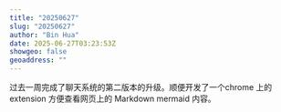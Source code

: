 ```yaml
---
title: "20250627"
slug: "20250627"
author: "Bin Hua"
date: 2025-06-27T03:23:53Z
showgeo: false
geoaddress: ""
---
```


过去一周完成了聊天系统的第二版本的升级。顺便开发了一个chrome 上的 extension 方便查看网页上的 Markdown mermaid 内容。